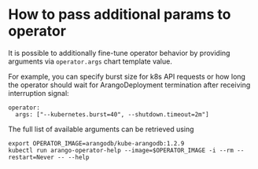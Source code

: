# How to pass additional params to operator

It is possible to additionally fine-tune operator behavior by
providing arguments via `operator.args` chart template value.

For example, you can specify burst size for k8s API requests or how long the operator
should wait for ArangoDeployment termination after receiving interruption signal:
```
operator:
  args: ["--kubernetes.burst=40", --shutdown.timeout=2m"]
```

The full list of available arguments can be retrieved using 
```
export OPERATOR_IMAGE=arangodb/kube-arangodb:1.2.9
kubectl run arango-operator-help --image=$OPERATOR_IMAGE -i --rm --restart=Never -- --help
```
